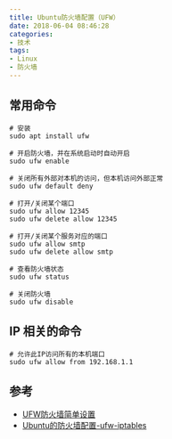 ```yaml
---
title: Ubuntu防火墙配置（UFW）
date: 2018-06-04 08:46:28
categories:
- 技术
tags:
- Linux
- 防火墙
---
```


## 常用命令

```
# 安装
sudo apt install ufw

# 开启防火墙，并在系统启动时自动开启
sudo ufw enable

# 关闭所有外部对本机的访问，但本机访问外部正常
sudo ufw default deny

# 打开/关闭某个端口
sudo ufw allow 12345
sudo ufw delete allow 12345

# 打开/关闭某个服务对应的端口
sudo ufw allow smtp
sudo ufw delete allow smtp

# 查看防火墙状态
sudo ufw status

# 关闭防火墙
sudo ufw disable
```

## IP 相关的命令

```
# 允许此IP访问所有的本机端口
sudo ufw allow from 192.168.1.1
```

## 参考

- [UFW防火墙简单设置](http://wiki.ubuntu.org.cn/UFW%E9%98%B2%E7%81%AB%E5%A2%99%E7%AE%80%E5%8D%95%E8%AE%BE%E7%BD%AE)
- [Ubuntu的防火墙配置-ufw-iptables](http://forum.ubuntu.org.cn/viewtopic.php?f=169&t=292611)


